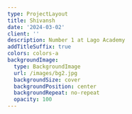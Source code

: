 ```yaml
---
type: ProjectLayout
title: Shivansh
date: '2024-03-02'
client: ''
description: Number 1 at Lago Academy
addTitleSuffix: true
colors: colors-a
backgroundImage:
  type: BackgroundImage
  url: /images/bg2.jpg
  backgroundSize: cover
  backgroundPosition: center
  backgroundRepeat: no-repeat
  opacity: 100
---
```

